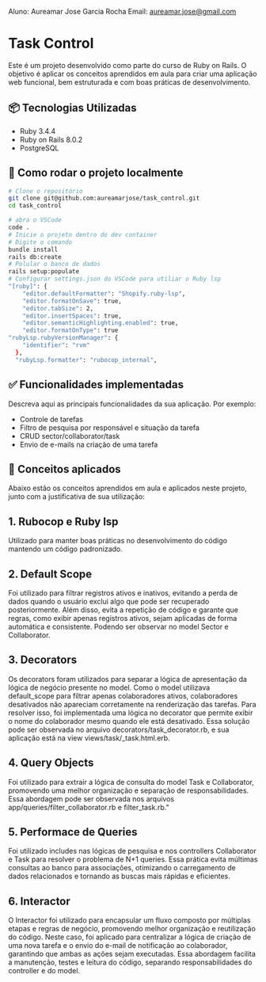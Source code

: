 Aluno: Aureamar Jose Garcia Rocha Email: aureamar.jose@gmail.com

# Task Control
Este é um projeto desenvolvido como parte do curso de Ruby on Rails. O objetivo é aplicar os conceitos aprendidos em aula para criar uma aplicação web funcional, bem estruturada e com boas práticas de desenvolvimento.

## 📦 Tecnologias Utilizadas
- Ruby 3.4.4
- Ruby on Rails 8.0.2
- PostgreSQL
  
## 🚀 Como rodar o projeto localmente

```bash
# Clone o repositório
git clone git@github.com:aureamarjose/task_control.git
cd task_control

# abra o VSCode
code .
# Inicie o projeto dentro do dev container
# Digite o comando
bundle install
rails db:create
# Polular o banco de dados
rails setup:populate
# Configurar settings.json do VSCode para utiliar o Ruby lsp
"[ruby]": {
    "editor.defaultFormatter": "Shopify.ruby-lsp",
    "editor.formatOnSave": true,
    "editor.tabSize": 2,
    "editor.insertSpaces": true,
    "editor.semanticHighlighting.enabled": true,
    "editor.formatOnType": true
"rubyLsp.rubyVersionManager": {
    "identifier": "rvm"
  },
  "rubyLsp.formatter": "rubocop_internal",

```

## ✅ Funcionalidades implementadas
Descreva aqui as principais funcionalidades da sua aplicação. Por exemplo:
- Controle de tarefas
- Filtro de pesquisa por responsável e situação da tarefa 
- CRUD sector/collaborator/task
- Envio de e-mails na criação de uma tarefa

## 🧠 Conceitos aplicados
Abaixo estão os conceitos aprendidos em aula e aplicados neste projeto, junto com a justificativa de sua utilização:

## 1. Rubocop e Ruby lsp
Utilizado para manter boas práticas no desenvolvimento do código mantendo um código padronizado.

## 2. Default Scope
Foi utilizado para filtrar registros ativos e inativos, evitando a perda de dados quando o usuário exclui algo que pode ser recuperado posteriormente. Além disso, evita a repetição de código e garante que regras, como exibir apenas registros ativos, sejam aplicadas de forma automática e consistente. Podendo ser observar no model Sector e Collaborator.

## 3. Decorators
Os decorators foram utilizados para separar a lógica de apresentação da lógica de negócio presente no model.
Como o model utilizava default_scope para filtrar apenas colaboradores ativos, colaboradores desativados não apareciam corretamente na renderização das tarefas.
Para resolver isso, foi implementada uma lógica no decorator que permite exibir o nome do colaborador mesmo quando ele está desativado.
Essa solução pode ser observada no arquivo decorators/task_decorator.rb, e sua aplicação está na view views/task/_task.html.erb.

## 4. Query Objects
Foi utilizado para extrair a lógica de consulta do model Task e Collaborator, promovendo uma melhor organização e separação de responsabilidades. Essa abordagem pode ser observada nos arquivos app/queries/filter_collaborator.rb e filter_task.rb."

## 5. Performace de Queries 
Foi utilizado includes nas lógicas de pesquisa e nos controllers Collaborator e Task para resolver o problema de N+1 queries. Essa prática evita múltimas consultas ao banco para associações, otimizando o carregamento de dados relacionados e tornando as buscas mais rápidas e eficientes.

## 6. Interactor
O Interactor foi utilizado para encapsular um fluxo composto por múltiplas etapas e regras de negócio, promovendo melhor organização e reutilização do código.
Neste caso, foi aplicado para centralizar a lógica de criação de uma nova tarefa e o envio do e-mail de notificação ao colaborador, garantindo que ambas as ações sejam executadas.
Essa abordagem facilita a manutenção, testes e leitura do código, separando responsabilidades do controller e do model.



